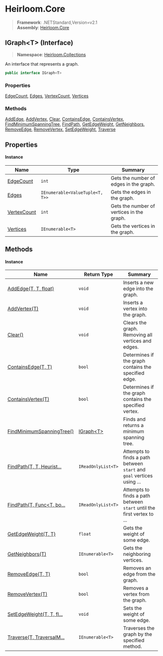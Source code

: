 # Heirloom.Core

> **Framework**: .NETStandard,Version=v2.1  
> **Assembly**: [Heirloom.Core][0]

## IGraph\<T> (Interface)

> **Namespace**: [Heirloom.Collections][0]

An interface that represents a graph.

```cs
public interface IGraph<T>
```

### Properties

[EdgeCount][1], [Edges][2], [VertexCount][3], [Vertices][4]

### Methods

[AddEdge][5], [AddVertex][6], [Clear][7], [ContainsEdge][8], [ContainsVertex][9], [FindMinimumSpanningTree][10], [FindPath][11], [GetEdgeWeight][12], [GetNeighbors][13], [RemoveEdge][14], [RemoveVertex][15], [SetEdgeWeight][16], [Traverse][17]

## Properties

#### Instance

| Name             | Type                            | Summary                                   |
|------------------|---------------------------------|-------------------------------------------|
| [EdgeCount][1]   | `int`                           | Gets the number of edges in the graph.    |
| [Edges][2]       | `IEnumerable<ValueTuple<T, T>>` | Gets the edges in the graph.              |
| [VertexCount][3] | `int`                           | Gets the number of vertices in the graph. |
| [Vertices][4]    | `IEnumerable<T>`                | Gets the vertices in the graph.           |

## Methods

#### Instance

| Name                            | Return Type        | Summary                                                                |
|---------------------------------|--------------------|------------------------------------------------------------------------|
| [AddEdge(T, T, float)][5]       | `void`             | Inserts a new edge into the graph.                                     |
| [AddVertex(T)][6]               | `void`             | Inserts a vertex into the graph.                                       |
| [Clear()][7]                    | `void`             | Clears the graph. Removing all vertices and edges.                     |
| [ContainsEdge(T, T)][8]         | `bool`             | Determines if the graph contains the specified edge.                   |
| [ContainsVertex(T)][9]          | `bool`             | Determines if the graph contains the specified vertex.                 |
| [FindMinimumSpanningTree()][10] | [IGraph\<T>][18]   | Finds and returns a minimum spanning tree.                             |
| [FindPath(T, T, Heurist...][11] | `IReadOnlyList<T>` | Attempts to finds a path between `start` and `goal` vertices using ... |
| [FindPath(T, Func<T, bo...][11] | `IReadOnlyList<T>` | Attempts to finds a path between `start` until the first vertex to ... |
| [GetEdgeWeight(T, T)][12]       | `float`            | Gets the weight of some edge.                                          |
| [GetNeighbors(T)][13]           | `IEnumerable<T>`   | Gets the neighboring vertices.                                         |
| [RemoveEdge(T, T)][14]          | `bool`             | Removes an edge from the graph.                                        |
| [RemoveVertex(T)][15]           | `bool`             | Removes a vertex from the graph.                                       |
| [SetEdgeWeight(T, T, fl...][16] | `void`             | Sets the weight of some edge.                                          |
| [Traverse(T, TraversalM...][17] | `IEnumerable<T>`   | Traverses the graph by the specified method.                           |

[0]: ../../Heirloom.Core.md
[1]: IGraph[T]/EdgeCount.md
[2]: IGraph[T]/Edges.md
[3]: IGraph[T]/VertexCount.md
[4]: IGraph[T]/Vertices.md
[5]: IGraph[T]/AddEdge.md
[6]: IGraph[T]/AddVertex.md
[7]: IGraph[T]/Clear.md
[8]: IGraph[T]/ContainsEdge.md
[9]: IGraph[T]/ContainsVertex.md
[10]: IGraph[T]/FindMinimumSpanningTree.md
[11]: IGraph[T]/FindPath.md
[12]: IGraph[T]/GetEdgeWeight.md
[13]: IGraph[T]/GetNeighbors.md
[14]: IGraph[T]/RemoveEdge.md
[15]: IGraph[T]/RemoveVertex.md
[16]: IGraph[T]/SetEdgeWeight.md
[17]: IGraph[T]/Traverse.md
[18]: IGraph[T].md
